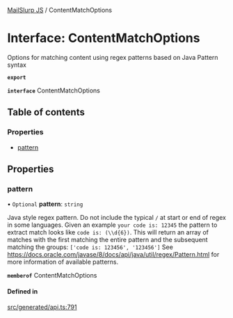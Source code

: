 [MailSlurp JS](../README.md) / ContentMatchOptions

# Interface: ContentMatchOptions

Options for matching content using regex patterns based on Java Pattern syntax

**`export`**

**`interface`** ContentMatchOptions

## Table of contents

### Properties

- [pattern](ContentMatchOptions.md#pattern)

## Properties

### pattern

• `Optional` **pattern**: `string`

Java style regex pattern. Do not include the typical `/` at start or end of regex in some languages. Given an example `your code is: 12345` the pattern to extract match looks like `code is: (\\d{6})`. This will return an array of matches with the first matching the entire pattern and the subsequent matching the groups: `['code is: 123456', '123456']` See https://docs.oracle.com/javase/8/docs/api/java/util/regex/Pattern.html for more information of available patterns.

**`memberof`** ContentMatchOptions

#### Defined in

[src/generated/api.ts:791](https://github.com/mailslurp/mailslurp-client/blob/113e801/src/generated/api.ts#L791)
